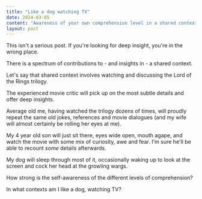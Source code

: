 ```yaml
---
title: "Like a dog watching TV"
date: 2024-03-05
content: "Awareness of your own comprehension level in a shared context"
layout: post
---
```


This isn't a serious post. If you're looking for deep insight, you're in the wrong place.

There is a spectrum of contributions to - and insights in - a shared context.

Let's say that shared context involves watching and discussing the Lord of the Rings trilogy. 

The experienced movie critic will pick up on the most subtle details and offer deep insights.

Average old me, having watched the trilogy dozens of times, will proudly repeat the same old jokes, references and movie dialogues (and my wife will almost certainly be rolling her eyes at me).

My 4 year old son will just sit there, eyes wide open, mouth agape, and watch the movie with some mix of curiosity, awe and fear. I'm sure he'll be able to recount _some_ details afterwards.

My dog will sleep through most of it, occasionally waking up to look at the screen and cock her head at the growling wargs.

How strong is the self-awareness of the different levels of comprehension?

In what contexts am I like a dog, watching TV?
